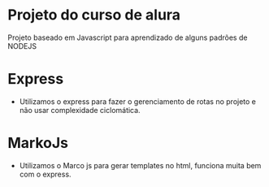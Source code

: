 # Projeto do curso de alura

Projeto baseado em Javascript para aprendizado de alguns padrões de NODEJS

# Express

- Utilizamos o express para fazer o gerenciamento de rotas no projeto e não usar complexidade ciclomática.

# MarkoJs

- Utilizamos o Marco js para gerar templates no html, funciona muita bem com o express.